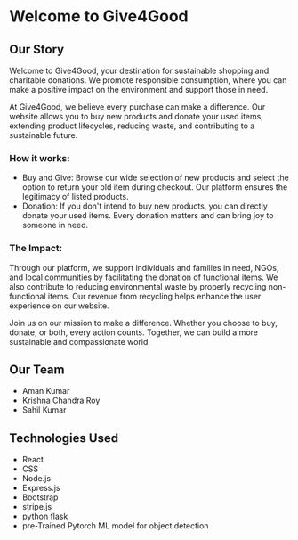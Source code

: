 # Welcome to Give4Good

## Our Story

Welcome to Give4Good, your destination for sustainable shopping and charitable donations. We promote responsible consumption, where you can make a positive impact on the environment and support those in need.

At Give4Good, we believe every purchase can make a difference. Our website allows you to buy new products and donate your used items, extending product lifecycles, reducing waste, and contributing to a sustainable future.

### How it works:

- Buy and Give: Browse our wide selection of new products and select the option to return your old item during checkout. Our platform ensures the legitimacy of listed products.
- Donation: If you don't intend to buy new products, you can directly donate your used items. Every donation matters and can bring joy to someone in need.

### The Impact:

Through our platform, we support individuals and families in need, NGOs, and local communities by facilitating the donation of functional items. We also contribute to reducing environmental waste by properly recycling non-functional items. Our revenue from recycling helps enhance the user experience on our website.

Join us on our mission to make a difference. Whether you choose to buy, donate, or both, every action counts. Together, we can build a more sustainable and compassionate world.

## Our Team

- Aman Kumar
- Krishna Chandra Roy
- Sahil Kumar


## Technologies Used

- React
- CSS
- Node.js
- Express.js
- Bootstrap
- stripe.js
- python flask
- pre-Trained Pytorch ML model for object detection


